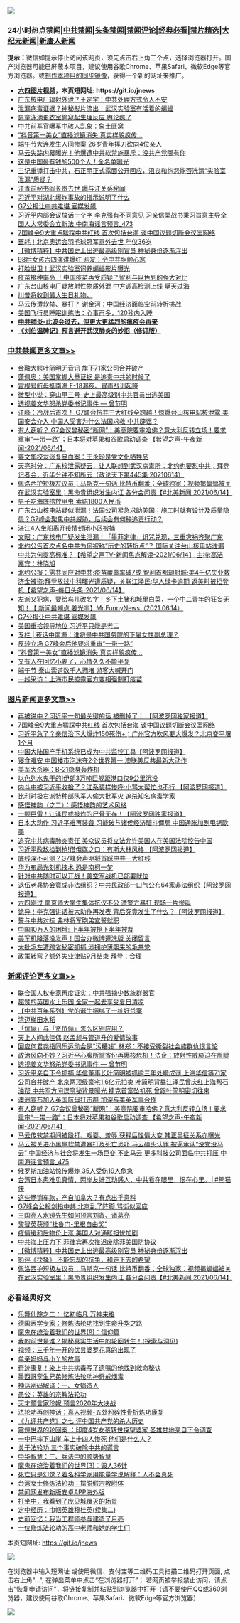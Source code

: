 ![](https://raw.githubusercontent.com/fqnews/bnews/master/64photo/fqnews-qr.jpg)

<div id="tt">
<h3>24小时热点禁闻|<a href="#%E4%B8%AD%E5%85%B1%E7%A6%81%E9%97%BB%E6%9B%B4%E5%A4%9A%E6%96%87%E7%AB%A0">中共禁闻</a>|<a href="#%E5%9B%BE%E7%89%87%E6%96%B0%E9%97%BB%E6%9B%B4%E5%A4%9A%E6%96%87%E7%AB%A0">头条禁闻</a>|<a href="#%E6%96%B0%E9%97%BB%E8%AF%84%E8%AE%BA%E6%9B%B4%E5%A4%9A%E6%96%87%E7%AB%A0">禁闻评论|<a href="#%E5%BF%85%E7%9C%8B%E7%BB%8F%E5%85%B8%E5%A5%BD%E6%96%87">经典必看|<a href="/video.md#%E7%A6%81%E7%89%87%E7%B2%BE%E9%80%89">禁片精选</a>|<a href="https://github.com/fqnews/djy/blob/master/gb/nf1351518.md#1">大纪元新闻</a>|<a href="https://github.com/fqnews/ntdtv/blob/master/gb/prog204.md#1">新唐人新闻</a></h3>
<div><b>提示：</b>微信如提示停止访问该网页，须先点击右上角三个点，选择浏览器打开。国产浏览器可能已屏蔽本项目，建议使用谷歌Chrome、苹果Safari、微软Edge等官方浏览器。或<a href="https://github.com/fqnews/bnews/blob/master/%E5%88%B6%E4%BD%9Cgit%E7%A6%81%E9%97%BB%E9%95%9C%E5%83%8F.md">制作本项目的同步镜像</a>，获得一个新的网址来推广。</div>
<ul>
<li><b><a href="http://d1.bdrive.tk/64.mp4" target="_blank">六四图片视频</a>，本页短网址: https://git.io/jnews</b></li>
<li><a href="/cnnews/20210614/1566521.md">广东核电厂辐射外泄？王定宇：中共处理方式令人不安</a></li>
<li><a href="/cbnews/20210614/1566552.md">泄漏病毒证据？神秘影片流出：武汉实验室有活着的蝙蝠</a></li>
<li><a href="/lifebaike/20210614/1566575.md">男童泳池更衣室偷窥起生理反应 舆论疯了</a></li>
<li><a href="/cbnews/20210614/1566619.md">中共前军官曝军中骇人乱象：象土匪窝</a></li>
<li><a href="/cbnews/20210615/1566842.md">“抖音第一美女”直播滤镜消失 真实样貌疯传…</a></li>
<li><a href="/cnnews/20210614/1566659.md">端午节大连发生人间惨案 26岁青年挥刀砍向4位亲人</a></li>
<li><a href="/cnnews/20210615/1566836.md">马云失踪内幕曝光！他爆遭中共软禁施暴斥：没共产党哪有你</a></li>
<li><a href="/finance/20210614/1566747.md">这是中国最有钱的500个人！全名单曝光</a></li>
<li><a href="/bannedvideo/20210615/1566915.md">三记重锤打击中共，石正丽正式露面公开回应，沮丧和抱怨能否洗清“实验室泄漏”质疑？</a></li>
<li><a href="/cnnews/20210614/1566542.md">江青前秘书阎长贵去世 曝与江关系秘闻</a></li>
<li><a href="/cnnews/20210615/1566837.md">习近平对湖北爆炸事故的指示说明了什么</a></li>
<li><a href="/cbnews/20210615/1566908.md">G7公报让中共难堪 官媒发飙</a></li>
<li><a href="/comments/20210615/1566956.md">习近平内部会议放话十个字 李克强有不同意见 习亲信栗战书秉习旨意主导全国人大常委会立新法 中南海谣言预言_473</a></li>
<li><a href="/topimagenews/20210614/1566582.md">7国峰会9大重点猛踩中共红线 首次包括台海 谈中国议题切断会议室网络</a></li>
<li><a href="/sports/20210615/1566910.md">噩耗！北京奥运会羽毛球冠军意外去世 年仅36岁</a></li>
<li><a href="/comments/20210615/1567037.md">【微博精粹】中共国史上出逃最高级别官员 神秘身份逐渐浮出</a></li>
<li><a href="/cbnews/20210614/1566638.md">98后女孩六四演讲爆红 网友：令中共胆颤心寒</a></li>
<li><a href="/cbnews/20210615/1566792.md">打脸世卫！武汉实验室饲养蝙蝠影片曝光</a></li>
<li><a href="/cnnews/20210614/1566566.md">疫苗接种率高 ！中国疫苗再受质疑？智利与以色列的强大对比</a></li>
<li><a href="/cnnews/20210614/1566554.md">广东台山核电厂疑放射性物质外泄 中方调高检测上线 瞒天过海</a></li>
<li><a href="/comments/20210614/1566596.md">川普将收到最大生日礼物。</a></li>
<li><a href="/headline/20210615/1566846.md">马云传遭软禁、暴打？ 谢金河：中国经济面临空前转折挑战</a></li>
<li><a href="/cnnews/20210615/1566904.md">美国飞行员睡眠训练法：心事再多，120秒内入睡</a></li>
<li><b><a href="/comments/20200211/1275071.md" target="_blank">中共肺炎-此波会过去，但更大更猛烈的瘟疫会再来</a></b></li>
<li><b><a href="/comments/20200207/1272816.md" target="_blank">《刘伯温碑记》预言避开武汉肺炎的妙招（修订版）</a></b></li>
</ul>
</div>

<div class="catlist">
<h3><a href="/cbnews/" target="_blank">中共禁闻</a><span><a href="/cbnews/" target="_blank" rel="nofollow">更多文章>></a></span></h3>
<ul>
<li><a href="/cbnews/20210615/1567138.md" target="_blank">金融大鳄叶简明无音讯 旗下71家公司合并破产</a></li>
<li><a href="/cbnews/20210615/1567137.md" target="_blank">蓬佩奥：美国掌握大量证据 是追责中共的时候了</a></li>
<li><a href="/cbnews/20210615/1567131.md" target="_blank">雷根号航母抵南海 F-18漏夜、冒雨战训起降</a></li>
<li><a href="/cbnews/20210615/1567127.md" target="_blank">微型小说：穿山甲三号-史上最高级别中共官员出逃美国</a></li>
<li><a href="/comments/20210615/1567118.md" target="_blank">透视姜文华怒杀党委书记事件 — 曾节明</a></li>
<li><a href="/cbnews/20210615/1567114.md" target="_blank">江峰：冷战后首次！ G7联合抗共三大红线全跨越！惊爆台山核电站核泄露 美国安会介入 中国人受害为什么法国求救 中共辟谣？</a></li>
<li><a href="/comments/20210615/1567097.md" target="_blank">有人窃听？ G7会议曾秘密“断网”！美高院要审哈佛？意大利反转立场！要求重审“一带一路”；日本将对苹果和谷歌启动调查 【希望之声-午夜新闻-2021/06/14】</a></li>
<li><a href="/cbnews/20210615/1567086.md" target="_blank">姜文华校友谈复旦血案：王永珍是党文化牺牲品</a></li>
<li><a href="/cbnews/20210615/1567047.md" target="_blank">天亮时分：广东核泄露疑云，让人联想到武汉病毒所；北约也要怼中共；拜登记者会，近半分钟不知所云（政论天下第445集 20210614）</a></li>
<li><a href="/comments/20210615/1567032.md" target="_blank">佩洛西护短极左议员；马斯克一句话 比特币翻番；全球独家：视频揭蝙蝠被关在武汉实验室里；黑命贵组织发生内讧 各分会问责【#北美新闻 2021/06/14】</a></li>
<li><a href="/cbnews/20210615/1566983.md" target="_blank">男子吃海底捞放甲虫 索赔1800人民币</a></li>
<li><a href="/comments/20210615/1566977.md" target="_blank">广东台山核电站疑似泄漏！法国公司紧急求助美国；施工时就有设计及质量隐患？G7峰会聚焦中共威胁，后续会有何种追责行动？</a></li>
<li><a href="/cbnews/20210615/1566947.md" target="_blank">湛江4人坐船离开疫情封闭小区被捕</a></li>
<li><a href="/cbnews/20210615/1566946.md" target="_blank">文昭：广东核电厂疑发生泄漏！「墨菲定律」诅咒兑现，三重灾祸齐聚广东</a></li>
<li><a href="/comments/20210615/1566930.md" target="_blank">北约公告首次点名中共为何被称“历史的转折点”？ 国际关注台山核电站泄漏   中共为何提高标准？【希望之声TV-新闻焦点解读-2021/06/14】 主持:高洁  嘉宾：林晓旭</a></li>
<li><a href="/comments/20210615/1566929.md" target="_blank">北约公报：需共同应对中共;疫苗覆蓋率破7成 智利首都却封城;美4千亿失业救济金被盗;拜登放过中科曙光遭质疑，关联江泽民;华人绿卡逾期 返美时被拒登机【希望之声-每日头条-2021/06/14】</a></li>
<li><a href="/comments/20210615/1566919.md" target="_blank">左派又犯病，要给鸟儿改名字！乡下土猪和城里白菜，一个中二青年的狂妄无知！【 新闻最嘲点 姜光宇】Mr.FunnyNews（2021.06.14）‬</a></li>
<li><a href="/cbnews/20210615/1566908.md" target="_blank">G7公报让中共难堪 官媒发飙</a></li>
<li><a href="/cbnews/20210615/1566855.md" target="_blank">美国重拾领导地位 习近平只能是老二</a></li>
<li><a href="/cbnews/20210615/1566847.md" target="_blank">专栏 | 夜话中南海：谁将是中共国务院的下届女性副总理？</a></li>
<li><a href="/cbnews/20210615/1566843.md" target="_blank">反转立场 G7峰会后他要求重审“一带一路”</a></li>
<li><a href="/cbnews/20210615/1566842.md" target="_blank">“抖音第一美女”直播滤镜消失 真实样貌疯传…</a></li>
<li><a href="/cbnews/20210615/1566841.md" target="_blank">又有人在回忆小姜了，心情久久不能平复</a></li>
<li><a href="/cbnews/20210615/1566830.md" target="_blank">端午节 泰山索道数千人拥堵 游客大喊开门</a></li>
<li><a href="/cbnews/20210615/1566829.md" target="_blank">一线采访：上海市民披露官方变相强制打疫苗</a></li>

</ul>
</div>
<div class="catlist">
<h3><a href="/topimagenews/" target="_blank">图片新闻</a><span><a href="/topimagenews/" target="_blank" rel="nofollow">更多文章>></a></span></h3>
<ul>
<li><a href="/topimagenews/20210615/1567099.md" target="_blank">再被说中？习近平一句最关键的话 被删掉了！ 【阿波罗网独家报道】</a></li>
<li><a href="/topimagenews/20210614/1566582.md" target="_blank">7国峰会9大重点猛踩中共红线 首次包括台海 谈中国议题切断会议室网络</a></li>
<li><a href="/topimagenews/20210614/1566288.md" target="_blank">习近平急了？亲信治下大爆炸150死伤+；广州官方吹风要大爆发？北京变平壤1个月</a></li>
<li><a href="/topimagenews/20210614/1566204.md" target="_blank">中国大陆国产手机系统已成为中共监控工具【阿波罗网报道】</a></li>
<li><a href="/topimagenews/20210614/1566191.md" target="_blank">寝食难安 中国楼市泡沫夺2个世界第一 澳联美反共最新大动作</a></li>
<li><a href="/topimagenews/20210613/1565974.md" target="_blank">美军大杀器：B-21隐身轰炸机</a></li>
<li><a href="/topimagenews/20210613/1565965.md" target="_blank">以色列水鬼干的!伊朗3万吨巨舰距港口仅9公里沉没</a></li>
<li><a href="/topimagenews/20210613/1565945.md" target="_blank">内斗中被习近平收拾了？江系装样惨呼:小骂大帮忙也不行 【阿波罗网报道】</a></li>
<li><a href="/topimagenews/20210613/1565758.md" target="_blank">比利时极右派特种部队军人偷大批军火 追杀知名病毒学家</a></li>
<li><a href="/comments/20210612/1565472.md" target="_blank">感悟神韵（之二）：感悟神韵的艺术风格</a></li>
<li><a href="/topimagenews/20210612/1565301.md" target="_blank">一颗巨雷！江泽民或被炸的尸骨无存！【阿波罗网独家报道】</a></li>
<li><a href="/topimagenews/20210611/1564833.md" target="_blank">日本大动作 习近平难再装聋 习能破与诸侯经济暗斗僵局 中国通胀加剧甩锅欧美</a></li>
<li><a href="/topimagenews/20210611/1564685.md" target="_blank">追究中共病毒肺炎责任 美众议员将立法允许美国人在美国法院控告中国</a></li>
<li><a href="/topimagenews/20210611/1564647.md" target="_blank">习近平政敌捡到枪!借俄媒之口：有斯大林风格 【阿波罗网报道】</a></li>
<li><a href="/topimagenews/20210609/1563248.md" target="_blank">底线深不可测？G7峰会声明将首踩中共一大红线</a></li>
<li><a href="/topimagenews/20210609/1563122.md" target="_blank">华为布局光刻机技术 恐是南柯一梦</a></li>
<li><a href="/topimagenews/20210608/1562813.md" target="_blank">针对中共随时可以开战！美空军战机已部署就位</a></li>
<li><a href="/topimagenews/20210608/1562650.md" target="_blank">退伍老兵协会竟成非法组织？中共民政部一口气公布64家非法组织【阿波罗网报道】</a></li>
<li><a href="/topimagenews/20210608/1562320.md" target="_blank">六四刚过 南京师大学生集体抗议不公 遭警方暴打 现场一片惨叫</a></li>
<li><a href="/topimagenews/20210608/1562319.md" target="_blank">诡异！李克强讲话被大动作再发表 背后究竟发生了什么？【阿波罗网报道】</a></li>
<li><a href="/topimagenews/20210608/1562318.md" target="_blank">誓与中共对抗 弗林将军胞弟宣誓就职</a></li>
<li><a href="/topimagenews/20210608/1562317.md" target="_blank">中国10万人的困境: 上半年被抢下半年被裁</a></li>
<li><a href="/topimagenews/20210608/1562316.md" target="_blank">美军机降落没发声！国台办微博遭洗版 关闭留言</a></li>
<li><a href="/topimagenews/20210608/1562315.md" target="_blank">大批毛左遭跨省秘密抓捕 涉拥护薄熙来的毛共党</a></li>
<li><a href="/topimagenews/20210608/1562314.md" target="_blank">政策转弯？额外失业津贴9月结束 拜登：合理</a></li>

</ul>
</div>
<div class="catlist">
<h3><a href="/comments/" target="_blank">新闻评论</a><span><a href="/comments/" target="_blank" rel="nofollow">更多文章>></a></span></h3>
<ul>
<li><a href="/comments/20210615/1567170.md" target="_blank">联合国人权专家再度证实：中共强摘少数族群器官</a></li>
<li><a href="/comments/20210615/1567169.md" target="_blank">超赞的英国水上乐园 全家一起去享受夏日清凉</a></li>
<li><a href="/comments/20210615/1567158.md" target="_blank">【中共百年系列】党的诞生捆绑了一桩奸杀案</a></li>
<li><a href="/comments/20210615/1567149.md" target="_blank">清迈梯田水稻</a></li>
<li><a href="/comments/20210615/1567135.md" target="_blank">「伉俪」与「贤伉俪」怎么区别应用？</a></li>
<li><a href="/comments/20210615/1567134.md" target="_blank">天上人间此佳偶 赵孟𫖯与管道升的爱情故事</a></li>
<li><a href="/comments/20210615/1567130.md" target="_blank">回应何君尧指同乐运动会是“污糟钱” 林郑：不接受撕裂社会族群仇恨言论</a></li>
<li><a href="/comments/20210615/1567129.md" target="_blank">政治风向不妙？习近平心腹所掌省份再爆核危机！法企：放射性威胁迫在眉睫</a></li>
<li><a href="/comments/20210615/1567118.md" target="_blank">透视姜文华怒杀党委书记事件 — 曾节明</a></li>
<li><a href="/comments/20210615/1567113.md" target="_blank">习近平亲自下令抓捕 华信董事长叶简明被抓逾三年处境成谜 上海华信等71家公司合并破产 北京两顶级豪宅1.6亿元拍卖 叶简明背靠江泽民曾庆红上海帮石油帮 中共军方间谍隐秘背景曝光 捷克首富坠机死 曾跟叶简明密切往来</a></li>
<li><a href="/comments/20210615/1567112.md" target="_blank">澳洲宣布加入英国航母打击群 加深与美英军事合作</a></li>
<li><a href="/comments/20210615/1567097.md" target="_blank">有人窃听？ G7会议曾秘密“断网”！美高院要审哈佛？意大利反转立场！要求重审“一带一路”；日本将对苹果和谷歌启动调查 【希望之声-午夜新闻-2021/06/14】</a></li>
<li><a href="/comments/20210615/1567096.md" target="_blank">马云传软禁期间被殴打、戏耍、羞辱 获释后性情大变 韩正吴征关系亦曝光</a></li>
<li><a href="/comments/20210615/1567094.md" target="_blank">马云被关进小黑屋软禁遭暴打及死亡恐吓 马云磕头认罪 被逼承认“没党没马云” 中国经济与社会将发生一场巨变 不止马云 更多科技公司面临中共打压 中南海谣言预言_475</a></li>
<li><a href="/comments/20210615/1567092.md" target="_blank">俄罗斯加油站惊传爆炸 35人受伤19人危急</a></li>
<li><a href="/comments/20210615/1567091.md" target="_blank">台湾日本患难见真情，两岸友好互动感人，中共看在眼里，恨在心里。│#熊猫侠</a></li>
<li><a href="/comments/20210615/1567059.md" target="_blank">这些畅销车款，产自加拿大？有点出乎意料</a></li>
<li><a href="/comments/20210615/1567051.md" target="_blank">G7峰会公报剑指中共 北京乱了阵脚 骂街似回应</a></li>
<li><a href="/comments/20210615/1567050.md" target="_blank">三国高人水镜先生如何预言刘备、诸葛亮</a></li>
<li><a href="/comments/20210615/1567049.md" target="_blank">黎智英获颁“杜鲁门-里根自由奖”</a></li>
<li><a href="/comments/20210615/1567048.md" target="_blank">疫情缓和后物价上涨 美国人对通胀担忧加剧</a></li>
<li><a href="/comments/20210615/1567044.md" target="_blank">中共海上压力下 菲律宾再次推迟废除菲美国防协议</a></li>
<li><a href="/comments/20210615/1567037.md" target="_blank">【微博精粹】中共国史上出逃最高级别官员 神秘身份逐渐浮出</a></li>
<li><a href="/comments/20210615/1567036.md" target="_blank">影评《抉择》 不能忘却的抗争，和走下去的希望</a></li>
<li><a href="/comments/20210615/1567032.md" target="_blank">佩洛西护短极左议员；马斯克一句话 比特币翻番；全球独家：视频揭蝙蝠被关在武汉实验室里；黑命贵组织发生内讧 各分会问责【#北美新闻 2021/06/14】</a></li>

</ul>
</div>

<div class="catlist">
<h3>必看经典好文</h3>
<ul>
<li><a href="/tculture/20170711/790081.md" target="_blank">乐舞仙踪之二： 忆初临凡 万神来格</a></li>
<li><a href="/comments/20200607/783186.md" target="_blank">德国医学专家：修炼法轮功找到生命升华之路</a></li>
<li><a href="/topimagenews/20180529/949649.md" target="_blank">魔鬼在统治着我们的世界(9)：信仰篇</a></li>
<li><a href="/comments/20200715/1359453.md" target="_blank">我的前世是谁？揭秘真实生活中的轮回转生！(探索与洞见)</a></li>
<li><a href="/aomi/qiwen/20151223/484507.md" target="_blank">视频：三千年一开的优昙婆罗花真的出现了</a></li>
<li><a href="/cbnews/20210518/1548912.md" target="_blank">单亲妈妈与小丫的故事</a></li>
<li><a href="/topimagenews/20210131/1478453.md" target="_blank">奇迹康复！染上中共病毒写了遗嘱的他找到救命秘诀</a></li>
<li><a href="/topimagenews/20210214/1487270.md" target="_blank">墨西哥孪生兄弟修炼法轮功神奇戒烟毒</a></li>
<li><a href="/comments/20200609/1342224.md" target="_blank">神话密码解译：一、女娲造人</a></li>
<li><a href="/comments/20200313/1292991.md" target="_blank">愚公：英雄的宗教法轮功</a></li>
<li><a href="/topimagenews/20200513/1327828.md" target="_blank">天才预言家珍妮 预言2020年大决战</a></li>
<li><a href="/comments/20190516/1128964.md" target="_blank">法轮功再创神话：真人视频-五处粉碎性骨折炼功康复</a></li>
<li><a href="/bookonline/20131116/201048.md" target="_blank">《九评共产党》之七 评中国共产党的杀人历史</a></li>
<li><a href="/comments/20210307/1499941.md" target="_blank">震惊世界的轮回案 ：印度4岁女孩转世探望婆家 圣雄甘地亲自下令调查</a></li>
<li><a href="/cbnews/20200611/1343057.md" target="_blank">一中巴摔下山崖 车上十四人惨死 他们是什么人？</a></li>
<li><a href="/cbnews/20200703/1354907.md" target="_blank">关于法轮功 三个事实破除中共的谎言</a></li>
<li><a href="/comments/20200605/783248.md" target="_blank">中华智慧：三、兵法中的顺势智慧</a></li>
<li><a href="/topimagenews/20180521/945342.md" target="_blank">魔鬼在统治着我们的世界(3)：毁人36计</a></li>
<li><a href="/comments/20200704/1355375.md" target="_blank">死亡只是幻觉？着名科学家用能量学说解释：人不会真死</a></li>
<li><a href="/cbnews/20200610/1342772.md" target="_blank">台湾女士修炼法轮功：摆脱假宗教附体</a></li>
<li><a href="/comments/20200627/783266.md" target="_blank">禁闻网发布新版安卓APP海外版</a></li>
<li><a href="/comments/20201015/1414242.md" target="_blank">打坐中，我看到了庞贝城覆灭的场景</a></li>
<li><a href="/tculture/20161102/608445.md" target="_blank">定中经历：巾帼英雄穆桂英(续集二)</a></li>
<li><a href="/aomi/history/20141104/323033.md" target="_blank">史前回忆：我当工程师参与建造了月亮</a></li>
<li><a href="/cbnews/20200702/1354550.md" target="_blank">一位修炼法轮功的高中老师和她的学生们</a></li>

</ul>
</div>

本页短网址: https://git.io/jnews

![](https://raw.githubusercontent.com/fqnews/bnews/master/64photo/fqnews-qr.jpg)

在浏览器中输入短网址 或使用微信、支付宝等二维码工具扫描二维码打开页面, 点击右上角"...", 在弹出菜单中点击“在浏览器打开”； 若网页被举报禁止访问，请点击“恢复申请访问”，将链接复制并粘贴到浏览器中打开（请不要使用QQ或360浏览器，建议使用谷歌Chrome、苹果Safari、微软Edge等官方浏览器）

![](https://raw.githubusercontent.com/fqnews/bnews/master/64photo/wx.jpg)